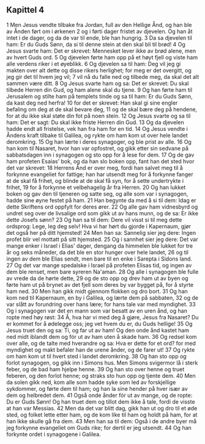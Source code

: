 ## Kapittel 4

1 Men Jesus vendte tilbake fra Jordan, full av den Hellige Ånd, og han ble av Ånden ført om i ørkenen
2 og i førti dager fristet av djevelen. Og han åt intet i de dager, og da de var til ende, ble han hungrig.
3 Da sa djevelen til ham: Er du Guds Sønn, da si til denne stein at den skal bli til brød!
4 Og Jesus svarte ham: Det er skrevet: Mennesket lever ikke av brød alene, men av hvert Guds ord.
5 Og djevelen førte ham opp på et høyt fjell og viste ham alle verdens riker i et øyeblikk.
6 Og djevelen sa til ham: Deg vil jeg gi makten over alt dette og disse rikers herlighet; for meg er det overgitt, og jeg gir det til hvem jeg vil;
7 vil nå du falle ned og tilbede meg, da skal det alt sammen være ditt.
8 Og Jesus svarte ham og sa: Det er skrevet: Du skal tilbede Herren din Gud, og ham alene skal du tjene.
9 Og han førte ham til Jerusalem og stilte ham på templets tinde og sa til ham: Er du Guds Sønn, da kast deg ned herfra!
10 for det er skrevet: Han skal gi sine engler befaling om deg at de skal bevare deg,
11 og de skal bære deg på hendene, for at du ikke skal støte din fot på noen stein.
12 Og Jesus svarte og sa til ham: Det er sagt: Du skal ikke friste Herren din Gud.
13 Og da djevelen hadde endt all fristelse, vek han fra ham for en tid.
14 Og Jesus vendte i Åndens kraft tilbake til Galilea, og rykte om ham kom ut over hele landet deromkring.
15 Og han lærte i deres synagoger, og ble prist av alle.
16 Og han kom til Nasaret, hvor han var opfostret, og gikk etter sin sedvane på sabbatsdagen inn i synagogen og sto opp for å lese for dem.
17 Og de gav ham profeten Esaias' bok, og da han slo boken opp, fant han det sted hvor det var skrevet:
18 Herrens Ånd er over meg, fordi han salvet meg til å forkynne evangeliet for fattige; han har utsendt meg for å forkynne fanger at de skal få frihet, og blinde at de skal få syn, for å sette undertrykte i frihet,
19 for å forkynne et velbehagelig år fra Herren.
20 Og han lukket boken og gav den til tjeneren og satte seg, og alle som var i synagogen, hadde sine øyne festet på ham.
21 Han begynte da med å si til dem: Idag er dette Skriftens ord oppfylt for deres ører.
22 Og alle gav ham vidnesbyrd og undret seg over de livsalige ord som gikk ut av hans munn, og de sa: Er ikke dette Josefs sønn?
23 Og han sa til dem: Dere vil visst si til meg dette ordsprog: Lege, leg deg selv! Hva vi har hørt du gjorde i Kapernaum, gjør det også her på ditt hjemsted!
24 Men han sa: Sannelig sier jeg dere: Ingen profet blir vel mottatt på sitt hjemsted.
25 Og i sannhet sier jeg dere: Det var mange enker i Israel i Elias' dager, dengang da himmelen ble lukket for tre år og seks måneder, da det ble en stor hunger over hele landet,
26 og til ingen av dem ble Elias sendt, men bare til en enke i Sarepta i Sidons land.
27 Og det var mange spedalske i Israel på profeten Elisas tid, og ingen av dem ble renset, men bare syreren Na'aman.
28 Og alle i synagogen ble fulle av vrede da de hørte dette,
29 og de sto opp og drev ham ut av byen og førte ham ut på brynet av det fjell som deres by var bygget på, for å styrte ham ned.
30 Men han gikk midt gjennom flokken og dro bort.
31 Og han kom ned til Kapernaum, en by i Galilea, og lærte dem på sabbaten,
32 og de var slått av forundring over hans lære; for hans tale var med myndighet.
33 Og i synagogen var det en mann som var besatt av en uren ånd, og han ropte med høy røst:
34 Å, hva har vi med deg å gjøre, Jesus fra Nasaret? Du er kommet for å ødelegge oss; jeg vet hvem du er, du Guds hellige!
35 Og Jesus truet den og sa: Ti, og far ut av ham! Og den onde ånd kastet ham ned midt iblandt dem og fór ut av ham uten å skade ham.
36 Og redsel kom over alle, og de talte med hverandre og sa: Hva er dette for et ord? for med myndighet og makt befaler han de urene ånder, og de farer ut!
37 Og rykte om ham kom ut til hvert sted i landet deromkring.
38 Og han sto opp og forlot synagogen, og gikk inn i Simons hus. Men Simons svigermor lå i sterk feber, og de bad ham hjelpe henne.
39 Og han sto over henne og truet feberen, og den forlot henne; og straks sto hun opp og tjente dem.
40 Men da solen gikk ned, kom alle som hadde syke som led av forskjellige sykdommer, og førte dem til ham; og han la sine hender på hver især av dem og helbredet dem.
41 Også onde ånder fór ut av mange, og de ropte: Du er Guds Sønn! Og han truet dem og tillot dem ikke å tale, fordi de visste at han var Messias.
42 Men da det var blitt dag, gikk han ut og dro til et øde sted, og folket lette etter ham, og de kom like til ham og holdt på ham, for at han ikke skulle gå fra dem.
43 Men han sa til dem: Også i de andre byer må jeg forkynne evangeliet om Guds rike; for dertil er jeg utsendt.
44 Og han forkynte ordet i synagogene i Galilea.
